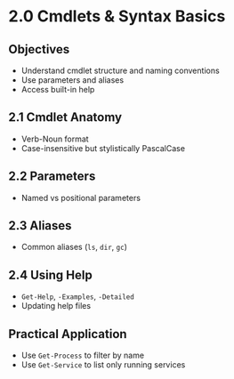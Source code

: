 # 2.0 Cmdlets & Syntax Basics

## Objectives

- Understand cmdlet structure and naming conventions
- Use parameters and aliases
- Access built-in help

## 2.1 Cmdlet Anatomy

- Verb-Noun format
- Case-insensitive but stylistically PascalCase

## 2.2 Parameters

- Named vs positional parameters

## 2.3 Aliases
 
- Common aliases (`ls`, `dir`, `gc`)

## 2.4 Using Help

- `Get-Help`, `-Examples`, `-Detailed`
- Updating help files

## Practical Application

- Use `Get-Process` to filter by name
- Use `Get-Service` to list only running services
